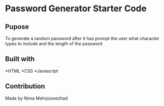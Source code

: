 # Password Generator Starter Code

## Pupose
To generate a random password after it has prompt the user what character types to include and the length of the password

## Built with
*HTML
*CSS
*Javascript

## Contribution 
Made by Nima Mehrjoonezhad
